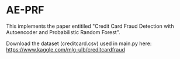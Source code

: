 # AE-PRF

This implements the paper entitiled "Credit Card Fraud Detection with Autoencoder and 
Probabilistic Random Forest".

Download the dataset (creditcard.csv) used in main.py here: https://www.kaggle.com/mlg-ulb/creditcardfraud
